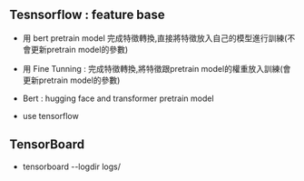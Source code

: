 ## Tesnsorflow : feature base
- 用 bert pretrain model 完成特徵轉換,直接將特徵放入自己的模型進行訓練(不會更新pretrain model的參數)
- 用 Fine Tunning : 完成特徵轉換,將特徵跟pretrain model的權重放入訓練(會更新pretrain model的參數)


- Bert : hugging face and transformer pretrain model
- use tensorflow


## TensorBoard
- tensorboard --logdir logs/